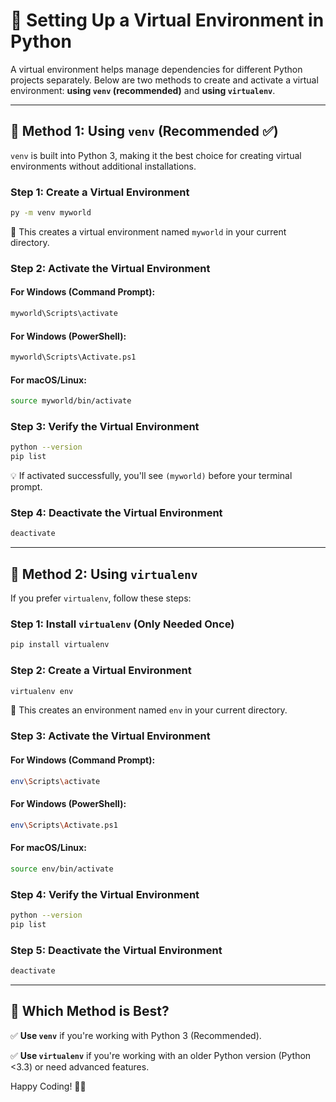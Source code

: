 # 🚀 Setting Up a Virtual Environment in Python

A virtual environment helps manage dependencies for different Python projects separately. Below are two methods to create and activate a virtual environment: **using `venv` (recommended)** and **using `virtualenv`**.

---

## 📌 Method 1: Using `venv` (Recommended ✅)
`venv` is built into Python 3, making it the best choice for creating virtual environments without additional installations.

### **Step 1: Create a Virtual Environment**
```sh
py -m venv myworld
```
🔹 This creates a virtual environment named `myworld` in your current directory.

### **Step 2: Activate the Virtual Environment**

#### **For Windows (Command Prompt):**
```sh
myworld\Scripts\activate
```
#### **For Windows (PowerShell):**
```sh
myworld\Scripts\Activate.ps1
```
#### **For macOS/Linux:**
```sh
source myworld/bin/activate
```

### **Step 3: Verify the Virtual Environment**
```sh
python --version
pip list
```
💡 If activated successfully, you'll see `(myworld)` before your terminal prompt.

### **Step 4: Deactivate the Virtual Environment**
```sh
deactivate
```
---

## 📌 Method 2: Using `virtualenv`
If you prefer `virtualenv`, follow these steps:

### **Step 1: Install `virtualenv` (Only Needed Once)**
```sh
pip install virtualenv
```

### **Step 2: Create a Virtual Environment**
```sh
virtualenv env
```
🔹 This creates an environment named `env` in your current directory.

### **Step 3: Activate the Virtual Environment**

#### **For Windows (Command Prompt):**
```sh
env\Scripts\activate
```
#### **For Windows (PowerShell):**
```sh
env\Scripts\Activate.ps1
```
#### **For macOS/Linux:**
```sh
source env/bin/activate
```

### **Step 4: Verify the Virtual Environment**
```sh
python --version
pip list
```

### **Step 5: Deactivate the Virtual Environment**
```sh
deactivate
```

---

## 🎯 Which Method is Best?
✅ **Use `venv`** if you're working with Python 3 (Recommended).

✅ **Use `virtualenv`** if you're working with an older Python version (Python <3.3) or need advanced features.

Happy Coding! 🚀🎉

